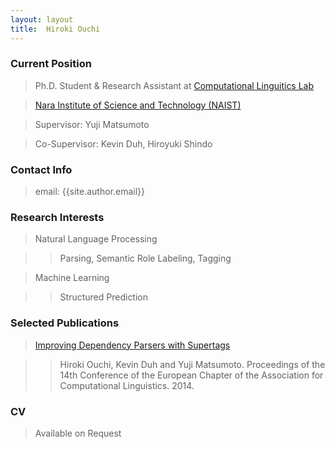 ```yaml
---
layout: layout
title:  Hiroki Ouchi
---
```

### Current Position

> Ph.D. Student & Research Assistant at [Computational Linguitics Lab][1]

> [Nara Institute of Science and Technology (NAIST)][2]

> Supervisor: Yuji Matsumoto

> Co-Supervisor: Kevin Duh, Hiroyuki Shindo

### Contact Info

> email: {{site.author.email}}

### Research Interests

> Natural Language Processing

>> Parsing, Semantic Role Labeling, Tagging

> Machine Learning

>> Structured Prediction

### Selected Publications

> [Improving Dependency Parsers with Supertags][3]

>> Hiroki Ouchi, Kevin Duh and Yuji Matsumoto. Proceedings of the 14th Conference of the European Chapter of the Association for Computational Linguistics. 2014.

### CV

> Available on Request

[1]: http://cl.naist.jp/index.php
[2]: http://www.naist.jp/index_j.html
[3]: https://scholar.google.co.jp/scholar?q=Improving+dependency+parsers+with+supertags&btnG=&hl=ja&as_sdt=0%2C5